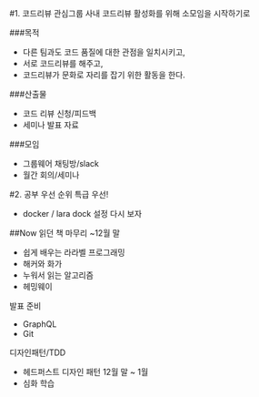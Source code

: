 #1. 코드리뷰 관심그룹
사내 코드리뷰 활성화를 위해 소모임을 시작하기로

###목적
- 다른 팀과도 코드 품질에 대한 관점을 일치시키고,
- 서로 코드리뷰를 해주고,
- 코드리뷰가 문화로 자리를 잡기 위한 활동을 한다.

###산출물
- 코드 리뷰 신청/피드백
- 세미나 발표 자료

###모임
- 그룹웨어 채팅방/slack
- 월간 회의/세미나


#2. 공부 우선 순위
특급 우선!
- docker / lara dock 설정 다시 보자


##Now
읽던 책 마무리 ~12월 말
- 쉽게 배우는 라라벨 프로그래밍
- 해커와 화가
- 누워서 읽는 알고리즘
- 헤밍웨이

발표 준비
- GraphQL
- Git

디자인패턴/TDD
- 헤드퍼스트 디자인 패턴 12월 말 ~ 1월
- 심화 학습